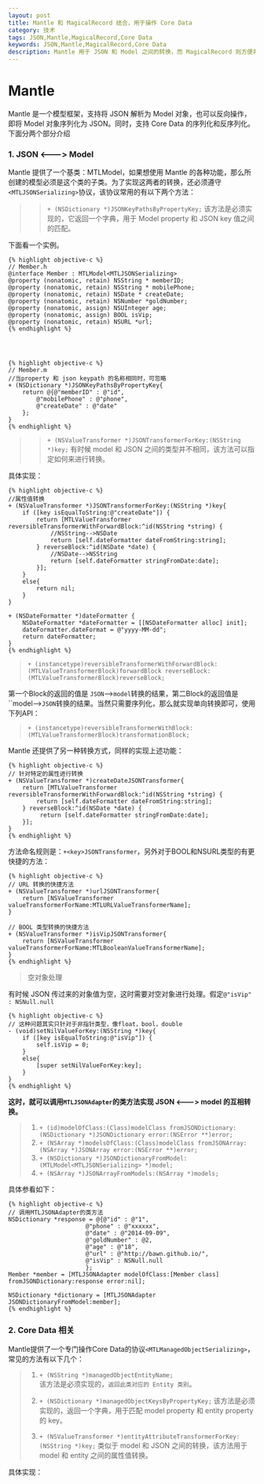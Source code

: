 ```yaml
---
layout: post
title: Mantle 和 MagicalRecord 结合，用于操作 Core Data
category: 技术
tags: JSON,Mantle,MagicalRecord,Core Data
keywords: JSON,Mantle,MagicalRecord,Core Data
description: Mantle 用于 JSON 和 Model 之间的转换，而 MagicalRecord 则方便将转换后的 Model 用于 Core Data 操作
---
```


# Mantle
Mantle 是一个模型框架，支持将 JSON 解析为 Model 对象，也可以反向操作，即将 Model 对象序列化为 JSON。同时，支持 Core  Data 的序列化和反序列化。下面分两个部分介绍

### 1. JSON <---> Model
Mantle 提供了一个基类：MTLModel，如果想使用 Mantle 的各种功能，那么所创建的模型必须是这个类的子类。为了实现这两者的转换，还必须遵守`<MTLJSONSerializing>`协议，该协议常用的有以下两个方法：

> > `+ (NSDictionary *)JSONKeyPathsByPropertyKey;`
> 该方法是必须实现的，它返回一个字典，用于 Model property 和 JSON key 值之间的匹配。

下面看一个实例。

    
    {% highlight objective-c %}
    // Member.h
    @interface Member : MTLModel<MTLJSONSerializing>
    @property (nonatomic, retain) NSString * memberID;
    @property (nonatomic, retain) NSString * mobilePhone;
    @property (nonatomic, retain) NSDate * createDate;
    @property (nonatomic, retain) NSNumber *goldNumber;
    @property (nonatomic, assign) NSUInteger age;
    @property (nonatomic, assign) BOOL isVip;
    @property (nonatomic, retain) NSURL *url;
    {% endhighlight %}




    {% highlight objective-c %}
    // Member.m
    //当property 和 json keypath 的名称相同时，可忽略
    + (NSDictionary *)JSONKeyPathsByPropertyKey{
        return @{@"memberID" : @"id",
            @"mobilePhone" : @"phone",
            @"createDate" : @"date"
        };
    }
    {% endhighlight %}



> > `+ (NSValueTransformer *)JSONTransformerForKey:(NSString *)key;`
> 有时候 model 和 JSON 之间的类型并不相同，该方法可以指定如何来进行转换。

具体实现：


    {% highlight objective-c %}
    //属性值转换
    + (NSValueTransformer *)JSONTransformerForKey:(NSString *)key{
        if ([key isEqualToString:@"createDate"]) {
            return [MTLValueTransformer reversibleTransformerWithForwardBlock:^id(NSString *string) {
                //NSString-->NSDate
                return [self.dateFormatter dateFromString:string];
            } reverseBlock:^id(NSDate *date) {
                //NSDate-->NSString
                return [self.dateFormatter stringFromDate:date];
            }];
        }
        else{
            return nil;
        }
    }
    
    + (NSDateFormatter *)dateFormatter {
        NSDateFormatter *dateFormatter = [[NSDateFormatter alloc] init];
        dateFormatter.dateFormat = @"yyyy-MM-dd";
        return dateFormatter;
    }
    {% endhighlight %}

> `+ (instancetype)reversibleTransformerWithForwardBlock:(MTLValueTransformerBlock)forwardBlock reverseBlock:(MTLValueTransformerBlock)reverseBlock;`

第一个Block的返回的值是 `JSON`-->`model`转换的结果，第二Block的返回值是``model-->`JSON`转换的结果。当然只需要序列化，那么就实现单向转换即可，使用下列API：

> `+ (instancetype)reversibleTransformerWithBlock:(MTLValueTransformerBlock)transformationBlock;`

Mantle 还提供了另一种转换方式，同样的实现上述功能：


    {% highlight objective-c %}
    // 针对特定的属性进行转换
    + (NSValueTransformer *)createDateJSONTransformer{
        return [MTLValueTransformer reversibleTransformerWithForwardBlock:^id(NSString *string) {
            return [self.dateFormatter dateFromString:string];
        } reverseBlock:^id(NSDate *date) {
             return [self.dateFormatter stringFromDate:date];
        }];
    }
    {% endhighlight %}

方法命名规则是：`+<key>JSONTransformer`，另外对于BOOL和NSURL类型的有更快捷的方法：


    {% highlight objective-c %}
    // URL 转换的快捷方法
    + (NSValueTransformer *)urlJSONTransformer{
        return [NSValueTransformer valueTransformerForName:MTLURLValueTransformerName];
    }
    
    // BOOL 类型转换的快捷方法
    + (NSValueTransformer *)isVipJSONTransformer{
        return [NSValueTransformer valueTransformerForName:MTLBooleanValueTransformerName];
    }
    {% endhighlight %}


> 空对象处理

有时候 JSON 传过来的对象值为空，这时需要对空对象进行处理。假定`@"isVip" : NSNull.null`


    {% highlight objective-c %}
    // 这种问题其实只针对于非指针类型，像float，bool，double
    - (void)setNilValueForKey:(NSString *)key{
        if ([key isEqualToString:@"isVip"]) {
            self.isVip = 0;
        }
        else{
            [super setNilValueForKey:key];
        }
    }
    {% endhighlight %}

**这时，就可以调用`MTLJSONAdapter`的类方法实现 JSON <---> model 的互相转换。**

> 1. `+ (id)modelOfClass:(Class)modelClass fromJSONDictionary:(NSDictionary *)JSONDictionary error:(NSError **)error;`
> 2. `+ (NSArray *)modelsOfClass:(Class)modelClass fromJSONArray:(NSArray *)JSONArray error:(NSError **)error;`
> 3. `+ (NSDictionary *)JSONDictionaryFromModel:(MTLModel<MTLJSONSerializing> *)model;`
> 4. `+ (NSArray *)JSONArrayFromModels:(NSArray *)models;`

具体参看如下：


    {% highlight objective-c %}
    // 调用MTLJSONAdapter的类方法
    NSDictionary *response = @{@"id" : @"1",
                          @"phone" : @"xxxxxx",
                          @"date" : @"2014-09-09",
                          @"goldNumber" : @2,
                          @"age" : @"18",
                          @"url" : @"http://bawn.github.io/",
                          @"isVip" : NSNull.null
                          };
    Member *member = [MTLJSONAdapter modelOfClass:[Member class] fromJSONDictionary:response error:nil];
    
    NSDictionary *dictionary = [MTLJSONAdapter JSONDictionaryFromModel:member];
    {% endhighlight %}

### 2. Core Data 相关
Mantle提供了一个专门操作Core Data的协议`<MTLManagedObjectSerializing>`，常见的方法有以下几个：

> 1. `+ (NSString *)managedObjectEntityName;`  
> 该方法是必须实现的，`返回此类对应的 Entity 类别`。
> 
> 2. `+ (NSDictionary *)managedObjectKeysByPropertyKey;`
> 该方法是必须实现的，返回一个字典，用于匹配 model property 和 entity property 的 key。
> 
> 3. `+ (NSValueTransformer *)entityAttributeTransformerForKey:(NSString *)key;`
> 类似于 model 和 JSON 之间的转换，该方法用于 model 和 entity 之间的属性值转换。

具体实现：


